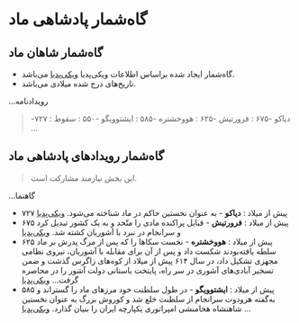 # گاه‌شمار پادشاهی ماد

## گاه‌شمار شاهان ماد

- گاه‌شمار ایجاد شده براساس اطلاعات ویکی‌پدیا [ویکی‌پدیا](https://w.wiki/ALhg) می‌باشد.
- تاریخ‌های درج شده میلادی می‌باشد.

...رویدادنامه
  > -۷۲۷ : دیاکو
  > -۶۷۵ : فرورتیش
  > -۶۲۵ : هووخشتره
  > -۵۸۵ : ایشتوویگو
  > -۵۵۰ : سقوط
...

## گاه‌شمار رویدادهای پادشاهی ماد

> این بخش نیازمند مشارکت است.

...گاهنما
- ۷۲۷ پیش از میلاد
  : **دیاکو** - به عنوان نخستین حاکم در ماد شناخته می‌شود. [ویکی‌پدیا](https://fa.wikipedia.org/wiki/%D8%AF%DB%8C%D8%A7%DA%A9%D9%88)
- ۶۷۵ پیش از میلاد
  : **فرورتیش** - قبایل پراکنده مادی را متّحد و به یک کشور تبدیل کرد و سرانجام در نبرد با آشوریان کشته شد. [ویکی‌پدیا](https://fa.wikipedia.org/wiki/%D9%81%D8%B1%D9%88%D8%B1%D8%AA%DB%8C%D8%B4)
- ۶۲۵ پیش از میلاد
  : **هووخشتره** - نخست سکاها را که پس از مرگ پدرش بر ماد سلطه یافته‌بودند شکست داد و پس از آن برای مقابله با آشوریان، نیروی نظامی مجهزی تشکیل داد، در سال ۶۱۴ پیش از میلاد از کوه‌های زاگرس گذشت و ضمن تسخیر آبادی‌های آشوری در سر راه، پایتخت باستانی دولت آشور را در محاصره گرفت… [ویکی‌پدیا](https://fa.wikipedia.org/wiki/%D9%87%D9%88%D9%88%D8%AE%D8%B4%D8%AA%D8%B1%D9%87)
- ۵۸۵ پیش از میلاد
  : **ایشتوویگو** - در طول سلطنت خود مرزهای ماد را گستراند و به‌گفته هرودوت سرانجام از سلطنت خلع شد و کوروش بزرگ به عنوان نخستین شاهنشاه هخامنشی امپراتوری یکپارچه ایران را بنیان گذارد. [ویکی‌پدیا](https://fa.wikipedia.org/wiki/%D8%A7%DB%8C%D8%B4%D8%AA%D9%88%D9%88%DB%8C%DA%AF%D9%88)
...